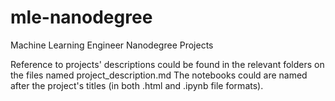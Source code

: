 # mle-nanodegree
Machine Learning Engineer Nanodegree Projects

Reference to projects' descriptions could be found in the relevant folders on the files named project_description.md
The notebooks could are named after the project's titles (in both .html and .ipynb file formats).
